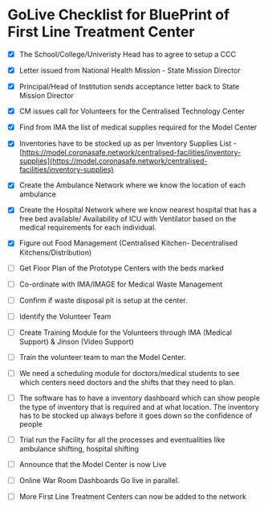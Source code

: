 # GoLive Checklist for BluePrint of First Line Treatment Center

* [x] The School/College/Univeristy Head has to agree to setup a CCC
* [x] Letter issued from National Health Mission - State Mission Director
* [x] Principal/Head of Institution sends acceptance letter back to State Mission Director
* [x] CM issues call for Volunteers for the Centralised Technology Center
* [x] Find from IMA the list of medical supplies required for the Model Center
* [x] Inventories have to be stocked up as per Inventory Supplies List - [https://model.coronasafe.network/centralised-facilities/inventory-supplies](https://model.coronasafe.network/centralised-facilities/inventory-supplies)
* [x] Create the Ambulance Network where we know the location of each ambulance
* [x] Create the Hospital Network where we know nearest hospital that has a free bed available/ Availability of ICU with Ventilator based on the medical requirements for each individual.
* [x] Figure out Food Management \(Centralised Kitchen- Decentralised Kitchens/Distribution\)
* [ ] Get Floor Plan of the Prototype Centers with the beds marked 
* [ ] Co-ordinate with IMA/IMAGE for Medical Waste Management
* [ ] Confirm if waste disposal pit is setup at the center.
* [ ] Identify the Volunteer Team 
* [ ] Create Training Module for the Volunteers through IMA \(Medical Support\) & Jinson \(Video Support\)
* [ ] Train the volunteer team to man the Model Center.
* [ ] We need a scheduling module for doctors/medical students to see which centers need doctors and the shifts that they need to plan.
* [ ] The software has to have a inventory dashboard which can show people the type of inventory that is required and at what location. The inventory has to be stocked up always before it goes down so the confidence of people
* [ ] Trial run the Facility for all the processes and eventualities like ambulance shifting, hospital shifting
* [ ] Announce that the Model Center is now Live
* [ ] Online War Room Dashboards Go live in parallel.
* [ ] More First Line Treatment Centers can now be added to the network

